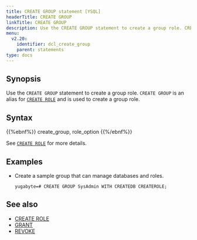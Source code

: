 ```yaml
---
title: CREATE GROUP statement [YSQL]
headerTitle: CREATE GROUP
linkTitle: CREATE GROUP
description: Use the CREATE GROUP statement to create a group role. CREATE GROUP is an alias for CREATE ROLE and is used to create a group role.
menu:
  v2.20:
    identifier: dcl_create_group
    parent: statements
type: docs
---
```


## Synopsis

Use the `CREATE GROUP` statement to create a group role. `CREATE GROUP` is an alias for [`CREATE ROLE`](../dcl_create_role) and is used to create a group role.

## Syntax

{{%ebnf%}}
  create_group,
  role_option
{{%/ebnf%}}

See [`CREATE ROLE`](../dcl_create_role) for more details.

## Examples

- Create a sample group that can manage databases and roles.

  ```plpgsql
  yugabyte=# CREATE GROUP SysAdmin WITH CREATEDB CREATEROLE;
  ```

## See also

- [CREATE ROLE](../dcl_create_role)
- [GRANT](../dcl_grant)
- [REVOKE](../dcl_revoke)
